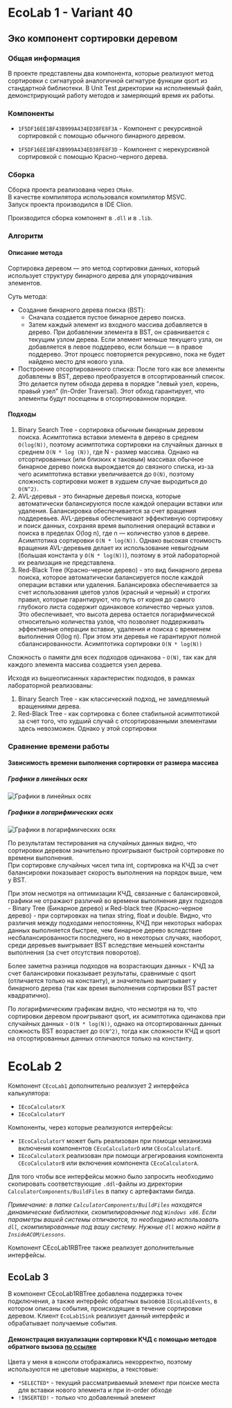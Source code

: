 # EcoLab 1 - Variant 40
## Эко компонент сортировки деревом

### Общая информация

В проекте представлены два компонента, которые реализуют метод сортировки с сигнатурой аналогичной сигнатуре функции qsort из стандартной библиотеки.
В Unit Test директории на исполняемый файл, демонстрирующий работу методов и замеряющий время их работы.

### Компоненты

* `1F5DF16EE1BF43B999A434ED38FE8F3A` - Компонент с рекурсивной сортировкой с помощью обычного бинарного деревом.

* `1F5DF16EE1BF43B999A434ED38FE8F3D` - Компонент с нерекурсивной сортировкой с помощью Красно-черного дерева.


### Cборка

Сборка проекта реализована через `CMake`. \
В качестве компилятора использовался компилятор MSVC. \
Запуск проекта производился в IDE Clion.

Производится сборка компонент в `.dll` и в `.lib`.

### Алгоритм

#### Описание метода

Сортировка деревом — это метод сортировки данных, который использует структуру бинарного дерева для упорядочивания элементов.

Суть метода:
* Создание бинарного дерева поиска (BST):
  * Сначала создается пустое бинарное дерево поиска.
  * Затем каждый элемент из входного массива добавляется в дерево. При добавлении элемента в BST, он сравнивается с текущим узлом дерева. Если элемент меньше текущего узла, он добавляется в левое поддерево, если больше — в правое поддерево. Этот процесс повторяется рекурсивно, пока не будет найдено место для нового узла.
* Построение отсортированного списка:
  После того как все элементы добавлены в BST, дерево преобразуется в отсортированный список. Это делается путем обхода дерева в порядке "левый узел, корень, правый узел" (In-Order Traversal). Этот обход гарантирует, что элементы будут посещены в отсортированном порядке.

#### Подходы

1. Binary Search Tree - сортировка обычным бинарным деревом поиска. Асимптотика вставки элемента в дерево в среднем `O(log(N))`, поэтому асимптотика сортировки на случайных данных в среднем `O(N * log (N))`, где N - размер массива. Однако на отсортированных (или близких к таковым) массивах обычное бинарное дерево поиска вырождается до связного списка, из-за чего асимптотика вставки увеличивается до `O(N)`, поэтому сложность сортировки может в худшем случае выродиться до `O(N^2)`.
2. AVL-деревья - это бинарные деревья поиска, которые автоматически балансируются после каждой операции вставки или удаления. Балансировка обеспечивается за счет вращения поддеревьев. AVL-деревья обеспечивают эффективную сортировку и поиск данных, сохраняя время выполнения операций вставки и поиска в пределах O(log n), где n — количество узлов в дереве. Асимптотика сортировки `O(N * log(N))`. Однако высокая стоимость вращения AVL-деревьев делает их использование невыгодным (большая константа у `O(N * log(N))`), поэтому в этой лабораторной их реализация не представлена. 
3. Red-Black Tree (Красно-черное дерево) - это вид бинарного дерева поиска, которое автоматически балансируется после каждой операции вставки или удаления. Балансировка обеспечивается за счет использования цветов узлов (красный и черный) и строгих правил, которые гарантируют, что путь от корня до самого глубокого листа содержит одинаковое количество черных узлов. Это обеспечивает, что высота дерева остается логарифмической относительно количества узлов, что позволяет поддерживать эффективные операции вставки, удаления и поиска с временем выполнения O(log n). При этом эти деревья не гарантируют полной сбалансированности.  Асимптотика сортировки `O(N * log(N))`

Сложность о памяти для всех подходов одинакова - `O(N)`, так как для каждого элемента массива создается узел дерева.

Исходя из вышеописанных характеристик подходов, в рамках лабораторной реализованы:
1. Binary Search Tree - как классический подход, не замедляемый вращениями дерева.
2. Red-Black Tree - как сортировка с более стабильной асимптотикой за счет того, что худший случай с отсортированными элементами здесь невозможен. Однако у этой сортировки

### Сравнение времени работы

#### Зависимость времени выполнения сортировки от размера массива

##### Графики в линейных осях
![Графики в линейных осях](images/graphs-linear.png)

##### Графики в логарифмических осях
![Графики в логарифмических осях](images/graphs-log.png)

По результатам тестирования на случайных данных видно, что сортировки деревом значительно проигрывают быстрой сортировке по времени выполнения. \
При сортировке случайных чисел типа int, сортировка на КЧД за счет балансировки показывает скорость выполнения на порядок выше, чем у BST.

При этом несмотря на оптимизации КЧД, связанные с балансировкой, графики не отражают различий во времени выполнения двух подходов - Binary Tree (Бинарное дерево) и Red-black tree (Красно-черное дерево) - при сортировках на типах string, float и double.
Видно, что различия между подходами непостоянны, КЧД при некоторых наборах данных выполняется быстрее, чем бинарное дерево вследствие несбалансированности последнего, но в некоторых случаях, наоборот, среди деревьев выигрывает BST вследствие меньшей константы выполнения (за счет отсутствия поворотов).

Более заметна разница подходов на возрастающих данных - КЧД за счет балансировки показывает результаты, сравнимые с qsort (отличается только на константу), и значительно выигрывает у бинарного дерева (так как время выполнения сортировки BST растет квадратично).

По логарифмическим графикам видно, что несмотря на то, что сортировки деревом проигрывают qsort, их асимптотика одинакова при случайных данных - `O(N * log(N))`, однако на отсортированных данных сложность BST возрастает до `O(N^2)`, тогда как сложности КЧД и qsort на отсортированных данных отличаются только на константу.

# EcoLab 2

Компонент `CEcoLab1` дополнительно реализует 2 интерфейса калькулятора:
* `IEcoCalculatorX`
* `IEcoCalculatorY`

Компоненты, через которые реализуются интерфейсы:
* `IEcoCalculatorY` может быть реализован при помощи механизма включения компонентов `CEcoCalculatorD` или `CEcoCalculatorE`.
* `IEcoCalculatorX` реализован при помощи агрегирования компонента `CEcoCalculatorB` или включения компонента `CEcoCalculatorA`.

Для того чтобы все интерфейсы можно было запросить необходимо скопировать соответствующие `.ddl`-файлы из директории `CalculatorComponents/BuildFiles` в папку с артефактами билда. 

*Примечание: в папке `CalculatorComponents/BuildFiles` находятся динамические библиотеки, скомпилированные под `Windows x86`. Если параметры вашей системы отличаются, то необходимо использовать `dll`, скомпилированные под вашу систему. Нужные `dll` можно найти в `InsideACOM/Lessons`.*

Компонент CEcoLab1RBTree также реализует дополнительные интерфейсы.

## EcoLab 3

В компонент CEcoLab1RBTree добавлена поддержка точек подключения, а также интерфейс обратных вызовов `IEcoLab1Events`,
в котором описаны события, происходящие в течение сортировки деревом.
Клиент `EcoLab1Sink` реализует данный интерфейс и обрабатывает получаемые события.

#### Демонстрация визуализации сортировки КЧД с помощью методов обратного вызова [по ссылке](https://disk.yandex.ru/i/mBry2fXXxsS31g)

Цвета у меня в консоли отображались некорректно, поэтому используются не цветовые маркеры, а текстовые:
* `*SELECTED*` - текущий рассматриваемый элемент при поиске места для вставки нового элемента и при in-order обходе
* `!INSERTED!` - только что добавленный элемент